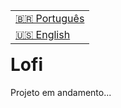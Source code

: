 <table align="right">
  <tr>
    <td>
      <a href="readme-pt.md">🇧🇷 Português</a>
    </td>
  </tr>
  <tr>
    <td>
      <a href="README.md">🇺🇸 English</a>
    </td>
  </tr>
</table>

<br>

# Lofi

Projeto em andamento...